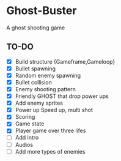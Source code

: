 # Ghost-Buster

A ghost shooting game

## TO-DO

- [x] Build structure {Gameframe,Gameloop}
- [x] Bullet spawning
- [x] Random enemy spawning
- [x] Bullet collision
- [x] Enemy shooting pattern
- [x] Friendly GHOST that drop power ups
- [x] Add enemy sprites 
- [x] Power up Speed up, multi shot
- [x] Scoring
- [x] Game state
- [x] Player game over three lifes
- [ ] Add intro
- [ ] Audios
- [ ] Add more types of enemies

